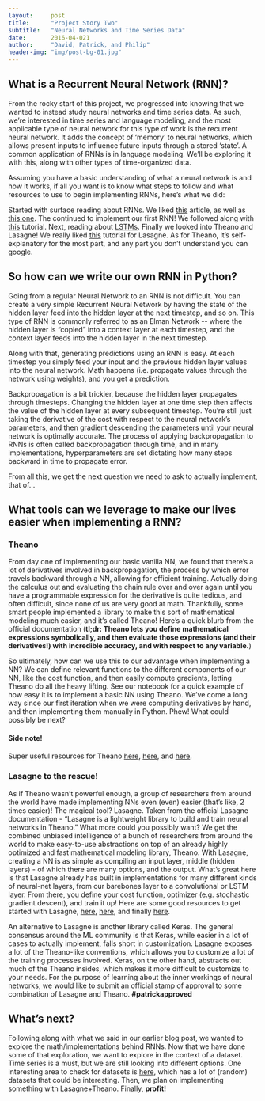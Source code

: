 ```yaml
---
layout:     post
title:      "Project Story Two"
subtitle:   "Neural Networks and Time Series Data"
date:       2016-04-021
author:     "David, Patrick, and Philip"
header-img: "img/post-bg-01.jpg"
---
```


## What is a Recurrent Neural Network (RNN)?

From the rocky start of this project, we progressed into knowing that we wanted to instead study neural networks and time series data. As such, we’re interested in time series and language modeling, and the most applicable type of neural network for this type of work is the recurrent neural network. It adds the concept of ‘memory’ to neural networks, which allows present inputs to influence future inputs through a stored ‘state’. A common application of RNNs is in language modeling. We’ll be exploring it with this, along with other types of time-organized data.

Assuming you have a basic understanding of what a neural network is and how it works, if all you want is to know what steps to follow and what resources to use to begin implementing RNNs, here’s what we did:

Started with surface reading about RNNs. We liked [this](http://www.wildml.com/2015/09/recurrent-neural-networks-tutorial-part-1-introduction-to-rnns/) article, as well as [this one](http://karpathy.github.io/2015/05/21/rnn-effectiveness/).
The continued to implement our first RNN! We followed along with [this](https://iamtrask.github.io/2015/11/15/anyone-can-code-lstm/) tutorial.
Next, reading about [LSTMs](http://colah.github.io/posts/2015-08-Understanding-LSTMs/).
Finally we looked into Theano and Lasagne! We really liked [this](https://github.com/craffel/Lasagne-tutorial/blob/master/examples/tutorial.ipynb) tutorial for Lasagne. As for Theano, it’s self-explanatory for the most part, and any part you don’t understand you can google.

## So how can we write our own RNN in Python?
Going from a regular Neural Network to an RNN is not difficult. You can create a very simple Recurrent Neural Network by having the state of the hidden layer feed into the hidden layer at the next timestep, and so on. This type of RNN is commonly referred to as an Elman Network -- where the hidden layer is “copied” into a context layer at each timestep, and the context layer feeds into the hidden layer in the next timestep.

Along with that, generating predictions using an RNN is easy. At each timestep you simply feed your input and the previous hidden layer values into the neural network. Math happens (i.e. propagate values through the network using weights), and you get a prediction.

Backpropagation is a bit trickier, because the hidden layer propagates through timesteps. Changing the hidden layer at one time step then affects the value of the hidden layer at every subsequent timestep. You’re still just taking the derivative of the cost with respect to the neural network’s parameters, and then gradient descending the parameters until your neural network is optimally accurate. The process of applying backpropagation to RNNs is often called backpropagation through time, and in many implementations, hyperparameters are set dictating how many steps backward in time to propagate error.

From all this, we get the next question we need to ask to actually implement, that of...

## What tools can we leverage to make our lives easier when implementing a RNN?

### Theano

From day one of implementing our basic vanilla NN, we found that there’s a lot of derivatives involved in backpropagation, the process by which error travels backward through a NN, allowing for efficient training. Actually doing the calculus out and evaluating the chain rule over and over again until you have a programmable expression for the derivative is quite tedious, and often difficult, since none of us are very good at math. Thankfully, some smart people implemented a library to make this sort of mathematical modeling much easier, and it’s called Theano! Here’s a quick blurb from the official documentation (**tl;dr: Theano lets you define mathematical expressions symbolically, and then evaluate those expressions (and their derivatives!) with incredible accuracy, and with respect to any variable.**)

So ultimately, how can we use this to our advantage when implementing a NN? We can define relevant functions to the different components of our NN, like the cost function, and then easily compute gradients, letting Theano do all the heavy lifting. See our notebook for a quick example of how easy it is to implement a basic NN using Theano. We’ve come a long way since our first iteration when we were computing derivatives by hand, and then implementing them manually in Python. Phew! What could possibly be next?

#### Side note!

Super useful resources for Theano [here](http://deeplearning.net/software/theano/), [here](https://github.com/Lasagne/Recipes/tree/master/tutorials), and [here](https://github.com/craffel/theano-tutorial).

### Lasagne to the rescue!

As if Theano wasn’t powerful enough, a group of researchers from around the world have made implementing NNs even (even) easier (that’s like, 2 times easier)! The magical tool? Lasagne. Taken from the official Lasagne documentation - “Lasagne is a lightweight library to build and train neural networks in Theano.” What more could you possibly want? We get the combined unbiased intelligence of a bunch of researchers from around the world to make easy-to-use abstractions on top of an already highly optimized and fast mathematical modeling library, Theano. With Lasagne, creating a NN is as simple as compiling an input layer, middle (hidden layers) - of which there are many options, and the output. What’s great here is that Lasagne already has built in implementations for many different kinds of neural-net layers, from our barebones layer to a convolutional or LSTM layer.  From there, you define your cost function, optimizer (e.g. stochastic gradient descent), and train it up! Here are some good resources to get started with Lasagne, [here](http://lasagne.readthedocs.org/en/latest/index.html), [here](https://github.com/Lasagne/Recipes/tree/master/tutorials), and finally [here](https://github.com/craffel/Lasagne-tutorial/blob/master/examples/tutorial.ipynb).

An alternative to Lasagne is another library called Keras. The general consensus around the ML community is that Keras, while easier in a lot of cases to actually implement, falls short in customization. Lasagne exposes a lot of the Theano-like conventions, which allows you to customize a lot of the training processes involved. Keras, on the other hand, abstracts out much of the Theano insides, which makes it more difficult to customize to your needs. For the purpose of learning about the inner workings of neural networks, we would like to submit an official stamp of approval to some combination of Lasagne and Theano. **#patrickapproved**

## What’s next?

Following along with what we said in our earlier blog post, we wanted to explore the math/implementations behind RNNs. Now that we have done some of that exploration, we want to explore in the context of a dataset. Time series is a must, but we are still looking into different options. One interesting area to check for datasets is [here](https://datamarket.com/data/list/?q=provider%3Atsdl), which has a lot of (random) datasets that could be interesting. Then, we plan on implementing something with Lasagne+Theano. Finally, **profit!**